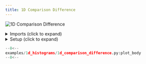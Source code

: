 ```yaml
---
title: 1D Comparison Difference
---
```


![1D Comparison Difference](../baseline/1d_comparison_difference.png)

<details>
<summary>Imports (click to expand)</summary>

```python
--8<--
examples/1d_histograms/1d_comparison_difference.py:imports
--8<--
```

</details>

<details>
<summary>Setup (click to expand)</summary>

```python
--8<--
examples/1d_histograms/1d_comparison_difference.py:setup
--8<--
```

</details>

```python
--8<--
examples/1d_histograms/1d_comparison_difference.py:plot_body
--8<--
```
